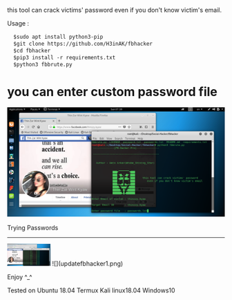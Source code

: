 this tool can crack victims' password even if you don't know victim's email.

Usage :
      
      $sudo apt install python3-pip
      $git clone https://github.com/H3inAK/fbhacker
      $cd fbhacker
      $pip3 install -r requirements.txt
      $python3 fbbrute.py

you can enter custom password file
==================================

![](updatefbhacker.png)

Trying Passwords
****************
<img src="updatefbhacker1.png" width="100">
![](updatefbhacker1.png)
      
Enjoy ^_^ 

Tested on Ubuntu 18.04
          Termux
          Kali linux18.04
          Windows10
 
